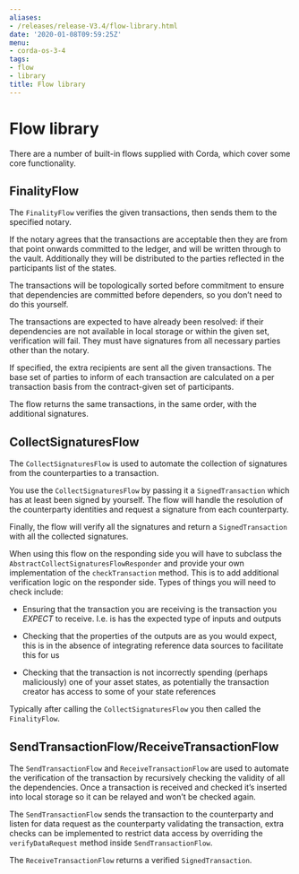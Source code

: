 ```yaml
---
aliases:
- /releases/release-V3.4/flow-library.html
date: '2020-01-08T09:59:25Z'
menu:
- corda-os-3-4
tags:
- flow
- library
title: Flow library
---
```



# Flow library

There are a number of built-in flows supplied with Corda, which cover some core functionality.


## FinalityFlow

The `FinalityFlow` verifies the given transactions, then sends them to the specified notary.

If the notary agrees that the transactions are acceptable then they are from that point onwards committed to the ledger,
                and will be written through to the vault. Additionally they will be distributed to the parties reflected in the participants
                list of the states.

The transactions will be topologically sorted before commitment to ensure that dependencies are committed before
                dependers, so you don’t need to do this yourself.

The transactions are expected to have already been resolved: if their dependencies are not available in local storage or
                within the given set, verification will fail. They must have signatures from all necessary parties other than the notary.

If specified, the extra recipients are sent all the given transactions. The base set of parties to inform of each
                transaction are calculated on a per transaction basis from the contract-given set of participants.

The flow returns the same transactions, in the same order, with the additional signatures.


## CollectSignaturesFlow

The `CollectSignaturesFlow` is used to automate the collection of signatures from the counterparties to a transaction.

You use the `CollectSignaturesFlow` by passing it a `SignedTransaction` which has at least been signed by yourself.
                The flow will handle the resolution of the counterparty identities and request a signature from each counterparty.

Finally, the flow will verify all the signatures  and return a `SignedTransaction` with all the collected signatures.

When using this flow on the responding side you will have to subclass the `AbstractCollectSignaturesFlowResponder` and
                provide your own implementation of the `checkTransaction` method. This is to add additional verification logic on the
                responder side. Types of things you will need to check include:


* Ensuring that the transaction you are receiving is the transaction you *EXPECT* to receive. I.e. is has the expected
                        type of inputs and outputs


* Checking that the properties of the outputs are as you would expect, this is in the absence of integrating reference
                        data sources to facilitate this for us


* Checking that the transaction is not incorrectly spending (perhaps maliciously) one of your asset states, as potentially
                        the transaction creator has access to some of your state references


Typically after calling the `CollectSignaturesFlow` you then called the `FinalityFlow`.


## SendTransactionFlow/ReceiveTransactionFlow

The `SendTransactionFlow` and `ReceiveTransactionFlow` are used to automate the verification of the transaction by
                recursively checking the validity of all the dependencies. Once a transaction is received and checked it’s inserted into
                local storage so it can be relayed and won’t be checked again.

The `SendTransactionFlow` sends the transaction to the counterparty and listen for data request as the counterparty
                validating the transaction, extra checks can be implemented to restrict data access by overriding the `verifyDataRequest`
                method inside `SendTransactionFlow`.

The `ReceiveTransactionFlow` returns a verified `SignedTransaction`.


